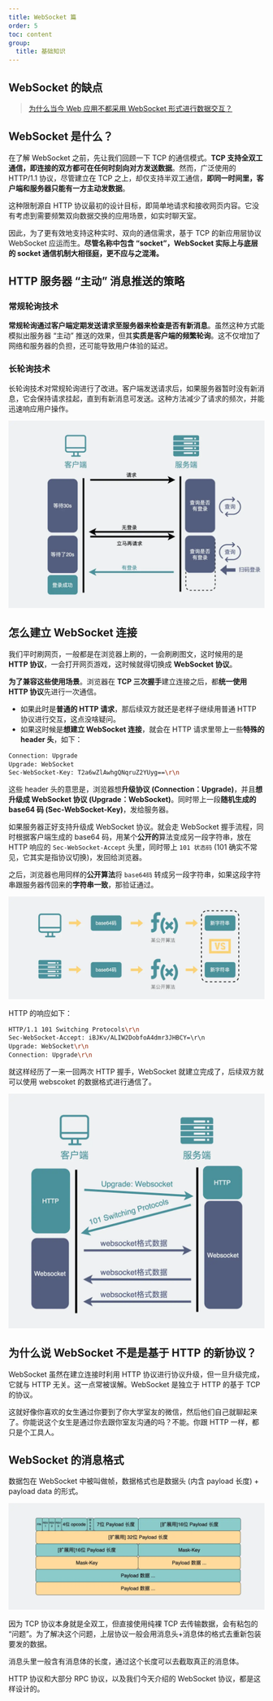 ```yaml
---
title: WebSocket 篇
order: 5
toc: content
group:
  title: 基础知识
---
```


## WebSocket 的缺点

> [为什么当今 Web 应用不都采用 WebSocket 形式进行数据交互？](https://www.zhihu.com/question/417163973)

## WebSocket 是什么？

在了解 WebSocket 之前，先让我们回顾一下 TCP 的通信模式。**TCP 支持全双工通信，即连接的双方都可在任何时刻向对方发送数据**。然而，广泛使用的 HTTP/1.1 协议，尽管建立在 TCP 之上，却仅支持半双工通信，**即同一时间里，客户端和服务器只能有一方主动发数据**。

这种限制源自 HTTP 协议最初的设计目标，即简单地请求和接收网页内容。它没有考虑到需要频繁双向数据交换的应用场景，如实时聊天室。

因此，为了更有效地支持这种实时、双向的通信需求，基于 TCP 的新应用层协议 WebSocket 应运而生。**尽管名称中包含 “socket”，WebSocket 实际上与底层的 socket 通信机制大相径庭，更不应与之混淆。**

## HTTP 服务器 “主动” 消息推送的策略

### 常规轮询技术

**常规轮询通过客户端定期发送请求至服务器来检查是否有新消息**。虽然这种方式能模拟出服务器 “主动” 推送的效果，但其**实质是客户端的频繁轮询**。这不仅增加了网络和服务器的负担，还可能导致用户体验的延迟。

### 长轮询技术

长轮询技术对常规轮询进行了改进。客户端发送请求后，如果服务器暂时没有新消息，它会保持请求挂起，直到有新消息可发送。这种方法减少了请求的频次，并能迅速响应用户操作。

![20240417225354](https://raw.githubusercontent.com/chuenwei0129/my-picgo-repo/master/me/20240417225354.png)

## 怎么建立 WebSocket 连接

我们平时刷网页，一般都是在浏览器上刷的，一会刷刷图文，这时候用的是 **HTTP 协议**，一会打开网页游戏，这时候就得切换成 **WebSocket 协议**。

**为了兼容这些使用场景**。浏览器在 **TCP 三次握手**建立连接之后，都**统一使用 HTTP 协议**先进行一次通信。

- 如果此时是**普通的 HTTP 请求**，那后续双方就还是老样子继续用普通 HTTP 协议进行交互，这点没啥疑问。
- 如果这时候是**想建立 WebSocket 连接**，就会在 HTTP 请求里带上一些**特殊的 header 头**，如下：

```sh
Connection: Upgrade
Upgrade: WebSocket
Sec-WebSocket-Key: T2a6wZlAwhgQNqruZ2YUyg==\r\n
```

这些 header 头的意思是，浏览器想**升级协议 (Connection：Upgrade)**，并且**想升级成 WebSocket 协议 (Upgrade：WebSocket)**。同时带上一段**随机生成的 base64 码 (Sec-WebSocket-Key)**，发给服务器。

如果服务器正好支持升级成 WebSocket 协议。就会走 WebSocket 握手流程，同时根据客户端生成的 base64 码，用某个**公开的**算法变成另一段字符串，放在 HTTP 响应的 `Sec-WebSocket-Accept` 头里，同时带上 `101 状态码` (101 确实不常见，它其实是指协议切换)，发回给浏览器。

之后，浏览器也用同样的**公开算法**将 `base64码` 转成另一段字符串，如果这段字符串跟服务器传回来的**字符串一致**，那验证通过。

![20240417223952](https://raw.githubusercontent.com/chuenwei0129/my-picgo-repo/master/me/20240417223952.png)

HTTP 的响应如下：

```sh
HTTP/1.1 101 Switching Protocols\r\n
Sec-WebSocket-Accept: iBJKv/ALIW2DobfoA4dmr3JHBCY=\r\n
Upgrade: WebSocket\r\n
Connection: Upgrade\r\n
```

就这样经历了一来一回两次 HTTP 握手，WebSocket 就建立完成了，后续双方就可以使用 webscoket 的数据格式进行通信了。

![20240417224035](https://raw.githubusercontent.com/chuenwei0129/my-picgo-repo/master/me/20240417224035.png)

## 为什么说 WebSocket 不是是基于 HTTP 的新协议？

WebSocket 虽然在建立连接时利用 HTTP 协议进行协议升级，但一旦升级完成，它就与 HTTP 无关。这一点常被误解。WebSocket 是独立于 HTTP 的基于 TCP 的协议。

这就好像你喜欢的女生通过你要到了你大学室友的微信，然后他们自己就聊起来了。你能说这个女生是通过你去跟你室友沟通的吗？不能。你跟 HTTP 一样，都只是个工具人。

## WebSocket 的消息格式

数据包在 WebSocket 中被叫做帧，数据格式也是数据头 (内含 payload 长度) + payload data 的形式。

![20240417224517](https://raw.githubusercontent.com/chuenwei0129/my-picgo-repo/master/me/20240417224517.png)

因为 TCP 协议本身就是全双工，但直接使用纯裸 TCP 去传输数据，会有粘包的 “问题”。为了解决这个问题，上层协议一般会用消息头+消息体的格式去重新包装要发的数据。

消息头里一般含有消息体的长度，通过这个长度可以去截取真正的消息体。

HTTP 协议和大部分 RPC 协议，以及我们今天介绍的 WebSocket 协议，都是这样设计的。
